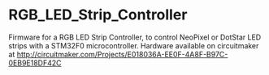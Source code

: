 # RGB_LED_Strip_Controller
Firmware for a RGB LED Strip Controller, to control NeoPixel or DotStar LED strips with a STM32F0 microcontroller. Hardware available on circuitmaker at http://circuitmaker.com/Projects/E018036A-EE0F-4A8F-B97C-0EB9E18DF42C
